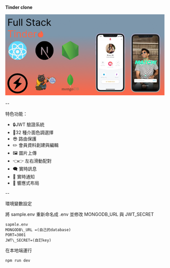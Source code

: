 ﻿**Tinder clone**

![](Aspose.Words.7eb01eaa-20d2-43c9-b81a-a0cc112cc4a1.001.png)

--

特色功能：

- 🔒JWT 驗證系統
- 🎨32 種介面色調選擇
- 😎 路由保護
- ✏️ 會員資料創建與編輯
- 🖼️ 圖片上傳
- 👈👉 左右滑動配對
- 🗨️ 實時訊息
- 🔔 實時通知
- 📱 響應式布局

--

環境變數設定

將 sample.env 重新命名成 .env 並修改 MONGODB_URL 與 JWT_SECRET

```
sapmle.env
MONGODB\_URL =(自己的database)
PORT=3001
JWT\_SECRET=(自訂key)
```

在本地端運行

```
npm run dev
```
